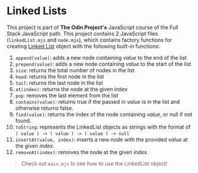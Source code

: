 # Linked Lists

This project is part of **The Odin Project's** JavaScript course of the Full Stack JavaScript path. This project contains 2 JavaScript files (`linkedList.mjs` and `node.mjs`), which contains factory functions for creating [Linked List](https://en.wikipedia.org/wiki/Linked_list#:~:text=In%20computer%20science%2C%20a%20linked,which%20together%20represent%20a%20sequence.) object with the following built-in functions:

1. `append(value)`: adds a new node containing *value* to the end of the list
2. `prepend(value)`: adds a new node containing *value* to the start of the list
3. `size`: returns the total number of nodes in the list
4. `head`: returns the first node in the list
5. `tail`: returns the last node in the list
6. `at(index)`: returns the node at the given *index*
7. `pop`: removes the last element from the list
8. `contains(value)`: returns true if the passed in *value* is in the list and otherwise returns false.
9. `find(value)`: returns the index of the node containing *value*, or null if not found.
10. `toString`: represents the LinkedList objects as strings with the format of `( value ) -> ( value ) -> ( value ) -> null`
11. `insertAt(value, index)`: inserts a new node with the provided *value* at the given *index*.
12. `removeAt(index)`: removes the node at the given *index*.

> Check out `main.mjs` to see how to use the LinkedList object!